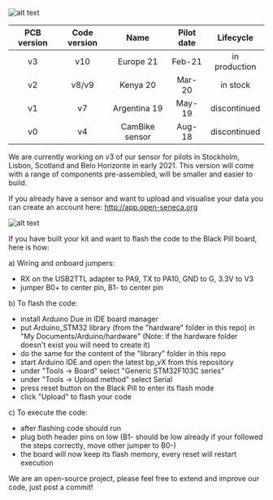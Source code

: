 ![alt text](https://raw.githubusercontent.com/sh969/Open-Seneca/master/documentation/logo.png)

| PCB version | Code version | Name | Pilot date | Lifecycle |
| :---: | :---: | :---: | :---: | :---: |
| v3 | v10 | Europe 21 | Feb-21 | in production |
| v2 | v8/v9 | Kenya 20 | Mar-20 | in stock |
| v1 | v7 | Argentina 19 | May-19 | discontinued |
| v0 | v4 | CamBike sensor | Aug-18 | discontinued |

We are currently working on v3 of our sensor for pilots in Stockholm, Lisbon, Scotland and Belo Horizonte in early 2021. This version will come with a range of components pre-assembled, will be smaller and easier to build.

If you already have a sensor and want to upload and visualise your data you can create an account here:
http://app.open-seneca.org

![alt text](https://raw.githubusercontent.com/open-seneca/modular-aq-sensor/master/documentation/pcb_v3/pcb.png)

If you have built your kit and want to flash the code to the Black Pill board, here is how:

a) Wiring and onboard jumpers:
- RX on the USB2TTL adapter to PA9, TX to PA10, GND to G, 3.3V to V3
- jumper B0+ to center pin, B1- to center pin

b) To flash the code:
- install Arduino Due in IDE board manager
- put Arduino_STM32 library (from the "hardware" folder in this repo) in "My Documents/Arduino/hardware" (Note: if the hardware folder doesn't exist you will need to create it)
- do the same for the content of the "library" folder in this repo
- start Arduino IDE and open the latest bp_vX from this repository
- under "Tools -> Board" select "Generic STM32F103C series"
- under "Tools -> Upload method" select Serial
- press reset button on the Black Pill to enter its flash mode
- click "Upload" to flash your code

c) To execute the code:
- after flashing code should run
- plug both header pins on low (B1- should be low already if your followed the steps correctly, move other jumper to B0-)
- the board will now keep its flash memory, every reset will restart execution

We are an open-source project, please feel free to extend and improve our code, just post a commit!
